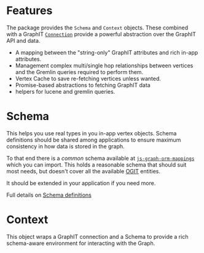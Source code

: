 # Features

The package provides the `Schema` and `Context` objects. These combined with a GraphIT [`Connection`](https://github.com/arago/hiro-graph-js/hiro-graph-client) provide a powerful abstraction over the GraphIT API and data.

 - A mapping between the "string-only" GraphIT attributes and rich in-app attributes.
 - Management complex multi/single hop relationships between vertices and the Gremlin queries required to perform them.
 - Vertex Cache to save re-fetching vertices unless wanted.
 - Promise-based abstractions to fetching GraphIT data
 - helpers for lucene and gremlin queries.

# Schema

This helps you use real types in you in-app vertex objects. Schema definitions should be shared among applications to ensure maximum consistency in how data is stored in the graph.

To that end there is a *common* schema available at [`js-graph-orm-mappings`](https://github.com/arago/hiro-graph-js/hiro-graph-orm-mappings) which you can import. This holds a reasonable schema that should suit most needs, but doesn't cover all the available [OGIT](https://github.com/arago/OGIT) entities.

It should be extended in your application if you need more.

Full details on [Schema definitions](/manual/usage.md#schema-definition)

# Context

This object wraps a GraphIT connection and a Schema to provide a rich schema-aware environment for interacting with the Graph.
